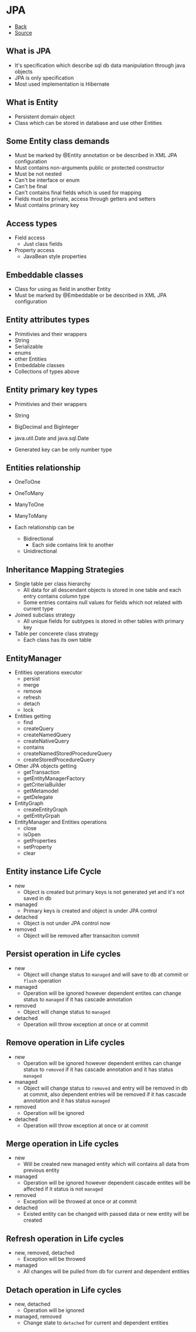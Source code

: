 # JPA

+ [Back](../JAVA.md)
+ [Source](http://javastudy.ru/interview/jpa-questions-answers/)

## What is JPA

+ It's specification which describe sql db 
    data manipulation through java objects
+ JPA is only specification
+ Most used implementation is Hibernate

## What is Entity

+ Persistent domain object
+ Class which can be stored in database and
    use other Entities

## Some Entity class demands

+ Must be marked by @Entity annotation or
    be described in XML JPA configuration
+ Must contains non-arguments public or protected
    constructor
+ Must be not nested
+ Can't be interface or enum
+ Can't be final
+ Can't contains final fields 
    which is used for mapping
+ Fields must be private, access 
    through getters and setters
+ Must contains primary key

## Access types

+ Field access
    + Just class fields
+ Property access
    + JavaBean style properties

## Embeddable classes

+ Class for using as field in another Entity
+ Must be marked by @Embeddable or be described
    in XML JPA configuration

## Entity attributes types

+ Primitivies and their wrappers
+ String
+ Serializable
+ enums
+ other Entities
+ Embeddable classes
+ Collections of types above

## Entity primary key types

+ Primitivies and their wrappers
+ String
+ BigDecimal and BigInteger
+ java.util.Date and java.sql.Date

+ Generated key can be only number type

## Entities relationship

+ OneToOne
+ OneToMany
+ ManyToOne
+ ManyToMany

+ Each relationship can be
    + Bidirectional
        + Each side contains link to another
    + Unidirectional

## Inheritance Mapping Strategies

+ Single table per class hierarchy
    + All data for all descendant objects 
        is stored in one table and each entry
        contains column type
    + Some entries contains null values for fields
        which not related with current type
+ Joined subclass strategy
    + All unique fields for subtypes is stored in
        other tables with primary key
+ Table per concerete class strategy
    + Each class has its own table

## EntityManager

+ Entities operations executor
    + persist
    + merge
    + remove
    + refresh
    + detach
    + lock
+ Entities getting
    + find
    + createQuery
    + createNamedQuery
    + createNativeQuery
    + contains
    + createNamedStoredProcedureQuery
    + createStoredProcedureQuery
+ Other JPA objects getting
    + getTransaction
    + getEntityManagerFactory
    + getCriteriaBuilder
    + getMetamodel
    + getDelegate
+ EntityGraph
    + createEntityGraph
    + getEntityGrpah
+ EntityManager and Entities operations
    + close
    + isOpen
    + getProperties
    + setProperty
    + clear

## Entity instance Life Cycle

+ new
    + Object is created but primary keys is not generated yet
        and it's not saved in db
+ managed
    + Primary keys is created and object is under JPA control
+ detached
    + Object is not under JPA control now
+ removed
    + Object will be removed after transaciton commit

## Persist operation in Life cycles

+ new
    + Object will change status to `managed`
        and will save to db at commit or `flush` operation
+ managed
    + Operation will be ignored however dependent entites
        can change status to `managed` if it has cascade
        annotation
+ removed
    + Object will change status to `managed`
+ detached
    + Operation will throw exception at once or at commit

## Remove operation in Life cycles

+ new
    + Operation will be ignored however dependent entites
        can change status to `removed` if it has cascade
        annotation and it has status `managed`
+ managed
    + Object will change status to `removed` and
        entry will be removed in db at commit, also
        dependent entries will be removed if it has cascade
        annotation and it has status `managed`
+ removed
    + Operation will be ignored
+ detached
    + Operation will throw exception at once or at commit

## Merge operation in Life cycles

+ new
    + Will be created new managed entity which will contains
        all data from previous entity
+ managed
    + Operation will be ignored however dependent cascade entites
        will be affected if it status is not `managed`
+ removed
    + Exception will be throwed at once or at commit
+ detached
    + Existed entity can be changed with passed data 
        or new entity will be created 

## Refresh operation in Life cycles

+ new, removed, detached
    + Exception will be throwed
+ managed
    + All changes will be pulled from db
        for current and dependent entities

## Detach operation in Life cycles

+ new, detached
    + Operation will be ignored
+ managed, removed
    + Change state to `detached` for current 
        and dependent entities
